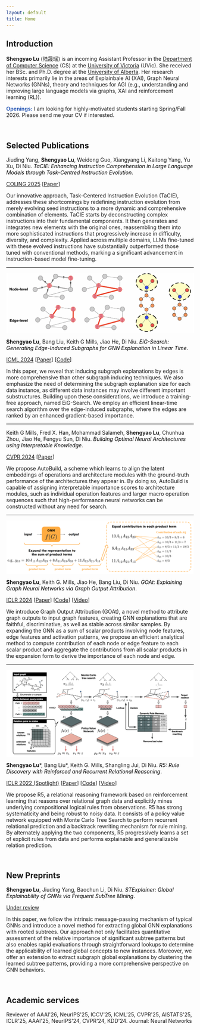 ```yaml
---
layout: default
title: Home
---
```


## Introduction 

**Shengyao Lu** (陆晟瑶) is an incoming Assistant Professor in the [Department of Computer Science](https://www.uvic.ca/ecs/computerscience/index.php) (CS) at the [University of Victoria](https://www.uvic.ca) (UVic). She received her BSc. and Ph.D. degree at the [University of Alberta](https://www.ualberta.ca/en/index.html). Her research interests primarily lie in the areas of Explainbale AI (XAI), Graph Neural Networks (GNNs), theory and techniques for AGI (e.g., understanding and improving large language models via graphs, XAI and reinforcement learning (RL)).

<span style="color:#2858B5; font-weight: bold;">Openings:</span> I am looking for highly-motivated students starting Spring/Fall 2026. Please send me your CV if interested.

<br> 

## Selected Publications

Jiuding Yang, **Shengyao Lu**, Weidong Guo, Xiangyang Li, Kaitong Yang, Yu Xu, Di Niu. <span style="color:black">*TaCIE: Enhancing Instruction Comprehension in Large Language Models through Task-Centred Instruction Evolution*</span>.

[COLING 2025](https://coling2025.org/program/main_conference_papers/) [[Paper](https://arxiv.org/abs/2410.02795)]

Our innovative approach, Task-Centered Instruction Evolution (TaCIE), addresses these shortcomings by redefining instruction evolution from merely evolving seed instructions to a more dynamic and comprehensive combination of elements. TaCIE starts by deconstructing complex instructions into their fundamental components. It then generates and integrates new elements with the original ones, reassembling them into more sophisticated instructions that progressively increase in difficulty, diversity, and complexity. Applied across multiple domains, LLMs fine-tuned with these evolved instructions have substantially outperformed those tuned with conventional methods, marking a significant advancement in instruction-based model fine-tuning. 

- - -

<img align="center" src="https://github.com/sluxsr/sluxsr.github.io/blob/master/pics/eig_figure1.png?raw=true">

**Shengyao Lu**, Bang Liu, Keith G Mills, Jiao He, Di Niu. <span style="color:black">*EiG-Search: Generating Edge-Induced Subgraphs for GNN Explanation in Linear Time*</span>.

[ICML 2024](https://openreview.net/forum?id=HO0g6cHVZx) [[Paper](https://arxiv.org/pdf/2405.01762)] [[Code](https://github.com/sluxsr/EiG-Search)]

In this paper, we reveal that inducing subgraph explanations by edges is more comprehensive than other subgraph inducing techniques. We also emphasize the need of determining the subgraph explanation size for each data instance, as different data instances may involve different important substructures. Building upon these considerations, we introduce a training-free approach, named EiG-Search. We employ an efficient linear-time search algorithm over the edge-induced subgraphs, where the edges are ranked by an enhanced gradient-based importance. 

- - -

Keith G Mills, Fred X. Han, Mohammad Salameh, **Shengyao Lu**, Chunhua Zhou, Jiao He, Fengyu Sun, Di Niu. <span style="color:black">*Building Optimal Neural Architectures using Interpretable Knowledge*</span>.

[CVPR 2024](https://openreview.net/forum?id=ZPCqYkEyLW) [[Paper](https://arxiv.org/pdf/2403.13293)]

We propose AutoBuild, a scheme which learns to align the latent embeddings of operations and architecture modules with the ground-truth performance of the architectures they appear in. By doing so, AutoBuild is capable of assigning interpretable importance scores to architecture modules, such as individual operation features and larger macro operation sequences such that high-performance neural networks can be constructed without any need for search. 

- - -

<img align="center" src="https://github.com/sluxsr/sluxsr.github.io/blob/master/pics/goat_overview.png?raw=true">

**Shengyao Lu**, Keith G. Mills, Jiao He, Bang Liu, Di Niu. <span style="color:black">*GOAt: Explaining Graph Neural Networks via Graph Output Attribution*</span>.

[ICLR 2024](https://openreview.net/forum?id=2Q8TZWAHv4) [[Paper](https://arxiv.org/pdf/2401.14578)] [[Code](https://github.com/sluxsr/GOAt)] [[Video](https://iclr.cc/virtual/2024/poster/19551)]

We introduce Graph Output Attribution (GOAt), a novel method to attribute graph outputs to input graph features, creating GNN explanations that are faithful, discriminative, as well as stable across similar samples. By expanding the GNN as a sum of scalar products involving node features, edge features and activation patterns, we propose an efficient analytical method to compute contribution of each node or edge feature to each scalar product and aggregate the contributions from all scalar products in the expansion form to derive the importance of each node and edge. 

- - - 

<img align="center" src="https://github.com/sluxsr/sluxsr.github.io/blob/master/pics/r5_overview.png?raw=true">

**Shengyao Lu**\*, Bang Liu\*, Keith G. Mills, Shangling Jui, Di Niu. <span style="color:black">*R5: Rule Discovery with Reinforced and Recurrent Relational Reasoning*</span>.

[ICLR 2022 (Spotlight)](https://openreview.net/forum?id=2eXhNpHeW6E) [[Paper](https://arxiv.org/pdf/2205.06454)] [[Code](https://github.com/sluxsr/r5_graph_reasoning)] [[Video](https://iclr.cc/virtual/2022/spotlight/7054)]

We propose R5, a relational reasoning framework based on reinforcement learning that reasons over relational graph data and explicitly mines underlying compositional logical rules from observations. R5 has strong systematicity and being robust to noisy data. It consists of a policy value network equipped with Monte Carlo Tree Search to perform recurrent relational prediction and a backtrack rewriting mechanism for rule mining. By alternately applying the two components, R5 progressively learns a set of explicit rules from data and performs explainable and generalizable relation prediction. 

<br> 

## New Preprints

**Shengyao Lu**, Jiuding Yang, Baochun Li, Di Niu. <span style="color:black">*STExplainer: Global Explainability of GNNs via Frequent SubTree Mining*</span>.

[Under review]()

In this paper, we follow the intrinsic message-passing mechanism of typical GNNs and introduce a novel method for extracting global GNN explanations with rooted subtrees. Our approach not only facilitates quantitative assessment of the relative importance of significant subtree patterns but also enables rapid evaluations through straightforward lookups to determine the applicability of learned global concepts to new instances. Moreover, we offer an extension to extract subgraph global explanations by clustering the learned subtree patterns, providing a more comprehensive perspective on GNN behaviors.

<br>

## Academic services 
Reviewer of AAAI'26, NeurIPS'25, ICCV'25, ICML'25, CVPR'25, AISTATS'25, ICLR'25, AAAI'25, NeurIPS'24, CVPR'24, KDD'24. Journal: Neural Networks